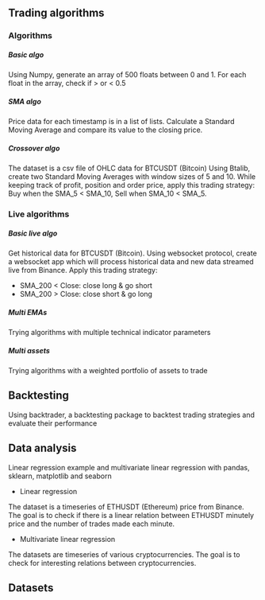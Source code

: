 ## Trading algorithms

### Algorithms

##### Basic algo

Using Numpy, generate an array of 500 floats between 0 and 1. For each float in the array, check if > or < 0.5

##### SMA algo

Price data for each timestamp is in a list of lists. Calculate a Standard Moving Average and compare its value to the closing price.

##### Crossover algo

The dataset is a csv file of OHLC data for BTCUSDT (Bitcoin)
Using Btalib, create two Standard Moving Averages with window sizes of 5 and 10. While keeping track of profit, position and order price, apply this trading strategy: Buy when the SMA_5 < SMA_10, Sell when SMA_10 < SMA_5. 

### Live algorithms

##### Basic live algo

Get historical data for BTCUSDT (Bitcoin). Using websocket protocol, create a websocket app which will process historical data and new data streamed live from Binance. Apply this trading strategy: 

* SMA_200 < Close: close long & go short
* SMA_200 > Close: close short & go long

##### Multi EMAs

Trying algorithms with multiple technical indicator parameters

##### Multi assets

Trying algorithms with a weighted portfolio of assets to trade

## Backtesting

Using backtrader, a backtesting package to backtest trading strategies and evaluate their performance

## Data analysis

Linear regression example and multivariate linear regression with pandas, sklearn, matplotlib and seaborn

* Linear regression

The dataset is a timeseries of ETHUSDT (Ethereum) price from Binance. The goal is to check if there is a linear relation between ETHUSDT minutely price and the number of trades made each minute.

* Multivariate linear regression

The datasets are timeseries of various cryptocurrencies. The goal is to check for interesting relations between cryptocurrencies.

## Datasets